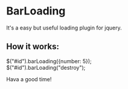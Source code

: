 BarLoading
=
It's a easy but useful loading plugin for jquery.

How it works:
-
$("#id").barLoading({number: 5});
<br>
$("#id").barLoading("destroy");

Hava a good time!